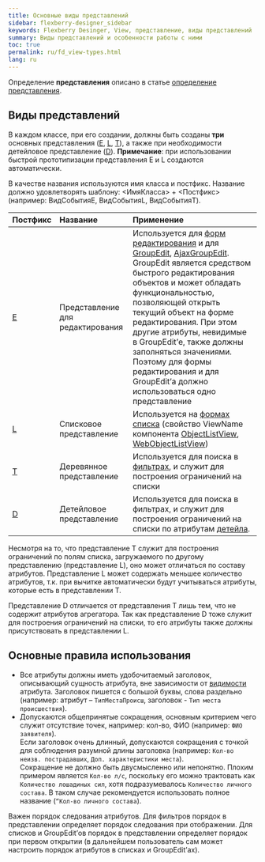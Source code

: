 ```yaml
---
title: Основные виды представлений
sidebar: flexberry-designer_sidebar
keywords: Flexberry Desinger, View, представление, виды представлений
summary: Виды представлений и особенности работы с ними
toc: true
permalink: ru/fd_view-types.html
lang: ru
---
```


Определение __представления__ описано в статье [определение представления](fd_view-definition.html).

## Виды представлений

В каждом классе, при его создании, должны быть созданы __три__ основных представления ([E](fd_e-view.html), [L](fd_l-view.html), [T](fd_t-view.html)), а также при необходимости детейловое представление ([D](fd_d-view.html)).
__Примечание__: при использовании быстрой прототипизации представления E и L создаются автоматически.

В качестве названия используются имя класса и постфикс. Название должно удовлетворять шаблону: <ИмяКласса> + <Постфикс> (например: ВидСобытияE, ВидСобытияL, ВидСобытияT).

Постфикс | Название | Применение
:-----------------|:-------------------|:---------------------------------------------------
[E](fd_e-view.html) | Представление для редактирования | Используется для [форм редактирования](fd_editform.html) и для [GroupEdit](fw_group-edit.html), [AjaxGroupEdit](fa_ajax-group-edit.html). GroupEdit является средством быстрого редактирования объектов и может обладать функциональностью, позволяющей открыть текущий объект на форме редактирования. При этом другие атрибуты, невидимые в GroupEdit’е, также должны заполняться значениями. Поэтому для формы редактирования и для GroupEdit’а должно использоваться одно представление
[L](fd_l-view.html) | Списковое представление | Используется на [формах списка](fd_listform.html) (свойство ViewName компонента [ObjectListView](fw_objectlistview.html), [WebObjectListView](fa_web-object-list-view.html))
[T](fd_t-view.html) | Деревянное представление | Используется для поиска в [фильтрах](fw_filtersand-limits.html), и служит для построения ограничений на списки
[D](fd_d-view.html) | Детейловое представление | Используется для поиска в фильтрах, и служит для построения ограничений на списки по атрибутам [детейла](fo_detail-associations-properties.html).

Несмотря на то, что представление Т служит для построения ограничений по полям списка, загружаемого по другому представлению (представление L), оно может отличаться по составу атрибутов. Представление L может содержать меньшее количество атрибутов, т.к. при вычитке автоматически будут учитываться атрибуты, которые есть в представлении Т.

Представление D отличается от представления T лишь тем, что не содержит атрибутов агрегатора. Так как представление D тоже служит для построения ограничений на списки, то его атрибуты также должны присутствовать в представлении L.

## Основные правила использования

* Все атрибуты должны иметь удобочитаемый заголовок, описывающий сущность атрибута, вне зависимости от [видимости](fd_hidden-properties-view.html) атрибута. Заголовок пишется с большой буквы, слова раздельно (например: атрибут – `ТипМестаПроисш`, заголовок - `Тип места происшествия`).
* Допускаются общепринятые сокращения, основным критерием чего служит отсутствие точек, например: кол-во, ФИО (например: `ФИО заявителя`).  
Если заголовок очень длинный, допускаются сокращения с точкой для соблюдения разумной длины заголовка (например: `Кол-во неизв. пострадавших`, `Доп. характеристики места`).  
Сокращение не должно быть двусмысленно или непонятно. Плохим примером является `Кол-во л/с`, поскольку его можно трактовать как `Количество лошадиных сил`, хотя подразумевалось `Количество личного состава`. В таком случае рекомендуется использовать полное название (`“Кол-во личного состава`).

Важен порядок следования атрибутов. Для фильтров порядок в представлении определяет порядок следования при отображении. Для списков и GroupEdit’ов порядок в представлении определяет порядок при первом открытии (в дальнейшем пользователь сам может настроить порядок атрибутов в списках и GroupEdit’ах).



